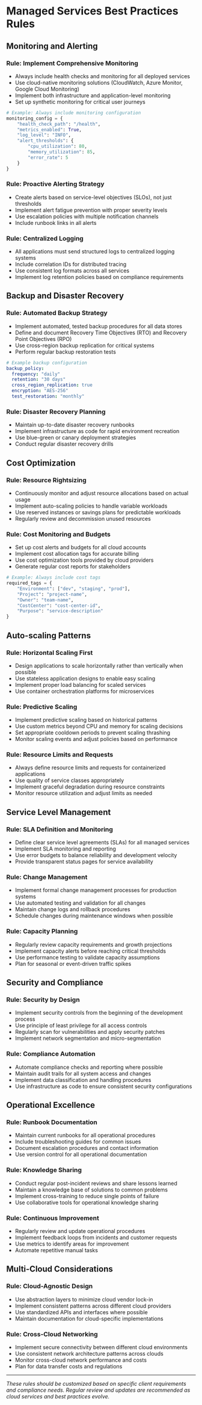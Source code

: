 # Managed Services Best Practices Rules

## Monitoring and Alerting

### Rule: Implement Comprehensive Monitoring
- Always include health checks and monitoring for all deployed services
- Use cloud-native monitoring solutions (CloudWatch, Azure Monitor, Google Cloud Monitoring)
- Implement both infrastructure and application-level monitoring
- Set up synthetic monitoring for critical user journeys

```python
# Example: Always include monitoring configuration
monitoring_config = {
    "health_check_path": "/health",
    "metrics_enabled": True,
    "log_level": "INFO",
    "alert_thresholds": {
        "cpu_utilization": 80,
        "memory_utilization": 85,
        "error_rate": 5
    }
}
```

### Rule: Proactive Alerting Strategy
- Create alerts based on service-level objectives (SLOs), not just thresholds
- Implement alert fatigue prevention with proper severity levels
- Use escalation policies with multiple notification channels
- Include runbook links in all alerts

### Rule: Centralized Logging
- All applications must send structured logs to centralized logging systems
- Include correlation IDs for distributed tracing
- Use consistent log formats across all services
- Implement log retention policies based on compliance requirements

## Backup and Disaster Recovery

### Rule: Automated Backup Strategy
- Implement automated, tested backup procedures for all data stores
- Define and document Recovery Time Objectives (RTO) and Recovery Point Objectives (RPO)
- Use cross-region backup replication for critical systems
- Perform regular backup restoration tests

```yaml
# Example backup configuration
backup_policy:
  frequency: "daily"
  retention: "30 days"
  cross_region_replication: true
  encryption: "AES-256"
  test_restoration: "monthly"
```

### Rule: Disaster Recovery Planning
- Maintain up-to-date disaster recovery runbooks
- Implement infrastructure as code for rapid environment recreation
- Use blue-green or canary deployment strategies
- Conduct regular disaster recovery drills

## Cost Optimization

### Rule: Resource Rightsizing
- Continuously monitor and adjust resource allocations based on actual usage
- Implement auto-scaling policies to handle variable workloads
- Use reserved instances or savings plans for predictable workloads
- Regularly review and decommission unused resources

### Rule: Cost Monitoring and Budgets
- Set up cost alerts and budgets for all cloud accounts
- Implement cost allocation tags for accurate billing
- Use cost optimization tools provided by cloud providers
- Generate regular cost reports for stakeholders

```python
# Example: Always include cost tags
required_tags = {
    "Environment": ["dev", "staging", "prod"],
    "Project": "project-name",
    "Owner": "team-name",
    "CostCenter": "cost-center-id",
    "Purpose": "service-description"
}
```

## Auto-scaling Patterns

### Rule: Horizontal Scaling First
- Design applications to scale horizontally rather than vertically when possible
- Use stateless application designs to enable easy scaling
- Implement proper load balancing for scaled services
- Use container orchestration platforms for microservices

### Rule: Predictive Scaling
- Implement predictive scaling based on historical patterns
- Use custom metrics beyond CPU and memory for scaling decisions
- Set appropriate cooldown periods to prevent scaling thrashing
- Monitor scaling events and adjust policies based on performance

### Rule: Resource Limits and Requests
- Always define resource limits and requests for containerized applications
- Use quality of service classes appropriately
- Implement graceful degradation during resource constraints
- Monitor resource utilization and adjust limits as needed

## Service Level Management

### Rule: SLA Definition and Monitoring
- Define clear service level agreements (SLAs) for all managed services
- Implement SLA monitoring and reporting
- Use error budgets to balance reliability and development velocity
- Provide transparent status pages for service availability

### Rule: Change Management
- Implement formal change management processes for production systems
- Use automated testing and validation for all changes
- Maintain change logs and rollback procedures
- Schedule changes during maintenance windows when possible

### Rule: Capacity Planning
- Regularly review capacity requirements and growth projections
- Implement capacity alerts before reaching critical thresholds
- Use performance testing to validate capacity assumptions
- Plan for seasonal or event-driven traffic spikes

## Security and Compliance

### Rule: Security by Design
- Implement security controls from the beginning of the development process
- Use principle of least privilege for all access controls
- Regularly scan for vulnerabilities and apply security patches
- Implement network segmentation and micro-segmentation

### Rule: Compliance Automation
- Automate compliance checks and reporting where possible
- Maintain audit trails for all system access and changes
- Implement data classification and handling procedures
- Use infrastructure as code to ensure consistent security configurations

## Operational Excellence

### Rule: Runbook Documentation
- Maintain current runbooks for all operational procedures
- Include troubleshooting guides for common issues
- Document escalation procedures and contact information
- Use version control for all operational documentation

### Rule: Knowledge Sharing
- Conduct regular post-incident reviews and share lessons learned
- Maintain a knowledge base of solutions to common problems
- Implement cross-training to reduce single points of failure
- Use collaborative tools for operational knowledge sharing

### Rule: Continuous Improvement
- Regularly review and update operational procedures
- Implement feedback loops from incidents and customer requests
- Use metrics to identify areas for improvement
- Automate repetitive manual tasks

## Multi-Cloud Considerations

### Rule: Cloud-Agnostic Design
- Use abstraction layers to minimize cloud vendor lock-in
- Implement consistent patterns across different cloud providers
- Use standardized APIs and interfaces where possible
- Maintain documentation for cloud-specific implementations

### Rule: Cross-Cloud Networking
- Implement secure connectivity between different cloud environments
- Use consistent network architecture patterns across clouds
- Monitor cross-cloud network performance and costs
- Plan for data transfer costs and regulations

---

*These rules should be customized based on specific client requirements and compliance needs. Regular review and updates are recommended as cloud services and best practices evolve.*